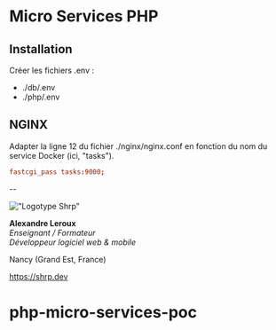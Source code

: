 # Micro Services PHP

## Installation

Créer les fichiers .env :

- ./db/.env
- ./php/.env

## NGINX

Adapter la ligne 12 du fichier ./nginx/nginx.conf en fonction du nom du service Docker (ici, "tasks").

```conf
fastcgi_pass tasks:9000;
```

--

!["Logotype Shrp"](https://sherpa.one/images/sherpa-logotype.png)

__Alexandre Leroux__  
_Enseignant / Formateur_  
_Développeur logiciel web & mobile_

Nancy (Grand Est, France)

<https://shrp.dev>
# php-micro-services-poc

